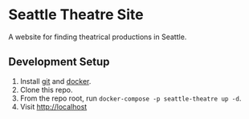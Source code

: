 Seattle Theatre Site
====================

A website for finding theatrical productions in Seattle.

Development Setup
-----------------

 1. Install [git](https://git-scm.com/book/en/v2/Getting-Started-Installing-Git) and [docker](https://docs.docker.com/engine/installation/).
 2. Clone this repo.
 3. From the repo root, run `docker-compose -p seattle-theatre up -d`.
 4. Visit [http://localhost]()